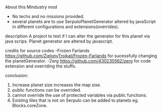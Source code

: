 About this Mindustry mod
- No techs and no missions provided.
- several planets are to use SerpuloPlanetGenerator altered by javaScript in different configurations and extensions(overrides).  

description
A project to test if I can alter the generator for this planet via java scrips. Planet generator are altered by javascript. 

credits for source codes 
-Frozen Farlands https://github.com/ZielonyTrojkat/Frozen-Farlands for sucessfully changing the planetGenerator.
-Zerg https://github.com/430230562/zerg for code extension and overriding the stuffs. 

conclusion:
1. Increase planet size increases the map sixe. 
2. public functions can be overrided. 
3. cannot override the use of protected variables via public functions.  
4. Existing tiles that is not on Serpulo can be added to planets eg. Blocks.coreZone. 
